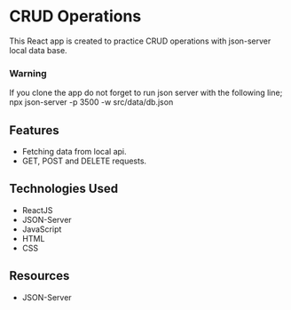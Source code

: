 # CRUD Operations
This React app is created to practice CRUD operations with json-server local data base.

### Warning
If you clone the app do not forget to run json server with the following line;
npx json-server -p 3500 -w src/data/db.json

## Features
- Fetching data from local api.
- GET, POST and DELETE requests.

## Technologies Used
- ReactJS
- JSON-Server
- JavaScript
- HTML
- CSS

## Resources
- JSON-Server